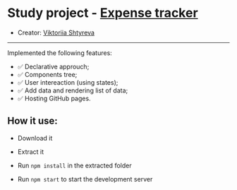 # Study project - [Expense tracker](https://victoriiashtyreva.github.io/Expense-tracker/)

* Creator: [Viktoriia Shtyreva](https://github.com/VictoriiaShtyreva)
_____
Implemented the following features:
- :white_check_mark: Declarative approuch;
- :white_check_mark: Components tree;
- :white_check_mark: User intereaction (using states);
- :white_check_mark: Add data and rendering list of data;
- :white_check_mark: Hosting GitHub pages.

## How it use:

- Download it

- Extract it

- Run `npm install` in the extracted folder

- Run `npm start` to start the development server
